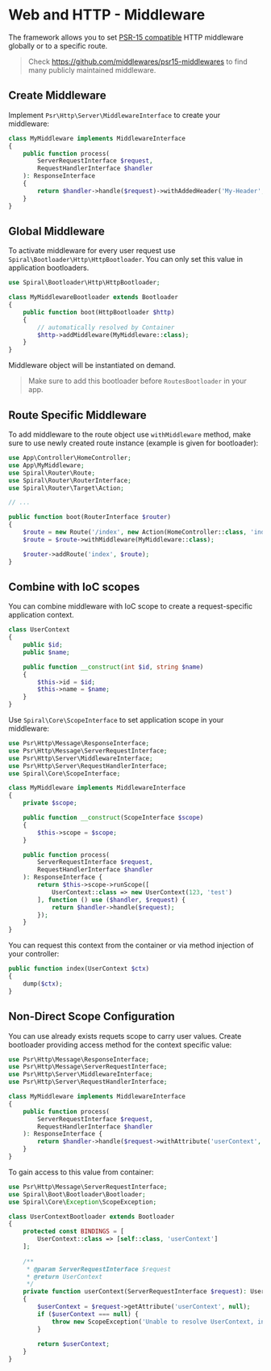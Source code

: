 # Web and HTTP - Middleware
The framework allows you to set [PSR-15 compatible](https://www.php-fig.org/psr/psr-15/) HTTP middleware globally or to a 
specific route. 

> Check https://github.com/middlewares/psr15-middlewares to find many publicly maintained middleware.

## Create Middleware
Implement `Psr\Http\Server\MiddlewareInterface` to create your middleware:

```php
class MyMiddleware implements MiddlewareInterface
{
    public function process(
        ServerRequestInterface $request, 
        RequestHandlerInterface $handler
    ): ResponseInterface
    {
        return $handler->handle($request)->withAddedHeader('My-Header', 'my-value');
    }
}
```

## Global Middleware
To activate middleware for every user request use `Spiral\Bootloader\Http\HttpBootloader`. You can only set this value in application bootloaders.

```php
use Spiral\Bootloader\Http\HttpBootloader;

class MyMiddlewareBootloader extends Bootloader
{
    public function boot(HttpBootloader $http)
    {
        // automatically resolved by Container
        $http->addMiddleware(MyMiddleware::class);
    }
}
```

Middleware object will be instantiated on demand. 

> Make sure to add this bootloader before `RoutesBootloader` in your app.

## Route Specific Middleware
To add middleware to the route object use `withMiddleware` method, make sure to use newly created route instance (example 
is given for bootloader):

```php
use App\Controller\HomeController;
use App\MyMiddleware;
use Spiral\Router\Route;
use Spiral\Router\RouterInterface;
use Spiral\Router\Target\Action;

// ...

public function boot(RouterInterface $router)
{
    $route = new Route('/index', new Action(HomeController::class, 'index'));
    $route = $route->withMiddleware(MyMiddleware::class);

    $router->addRoute('index', $route);
}
```

## Combine with IoC scopes
You can combine middleware with IoC scope to create a request-specific application context.

```php
class UserContext
{
    public $id;
    public $name;

    public function __construct(int $id, string $name)
    {
        $this->id = $id;
        $this->name = $name;
    }
}
```

Use `Spiral\Core\ScopeInterface` to set application scope in your middleware:

```php
use Psr\Http\Message\ResponseInterface;
use Psr\Http\Message\ServerRequestInterface;
use Psr\Http\Server\MiddlewareInterface;
use Psr\Http\Server\RequestHandlerInterface;
use Spiral\Core\ScopeInterface;

class MyMiddleware implements MiddlewareInterface
{
    private $scope;

    public function __construct(ScopeInterface $scope)
    {
        $this->scope = $scope;
    }

    public function process(
        ServerRequestInterface $request,
        RequestHandlerInterface $handler
    ): ResponseInterface {
        return $this->scope->runScope([
            UserContext::class => new UserContext(123, 'test')
        ], function () use ($handler, $request) {
            return $handler->handle($request);
        });
    }
}
```

You can request this context from the container or via method injection of your controller:

```php
public function index(UserContext $ctx)
{
    dump($ctx);
}
```

## Non-Direct Scope Configuration
You can use already exists requets scope to carry user values. Create bootloader providing access method for the context specific value:

```php
use Psr\Http\Message\ResponseInterface;
use Psr\Http\Message\ServerRequestInterface;
use Psr\Http\Server\MiddlewareInterface;
use Psr\Http\Server\RequestHandlerInterface;

class MyMiddleware implements MiddlewareInterface
{
    public function process(
        ServerRequestInterface $request,
        RequestHandlerInterface $handler
    ): ResponseInterface {
        return $handler->handle($request->withAttribute('userContext', new UserContext(123, 'test')));
    }
}
```

To gain access to this value from container:

```php
use Psr\Http\Message\ServerRequestInterface;
use Spiral\Boot\Bootloader\Bootloader;
use Spiral\Core\Exception\ScopeException;

class UserContextBootloader extends Bootloader 
{
    protected const BINDINGS = [
        UserContext::class => [self::class, 'userContext']
    ];
    
    /**
     * @param ServerRequestInterface $request
     * @return UserContext
     */
    private function userContext(ServerRequestInterface $request): UserContext
    {
        $userContext = $request->getAttribute('userContext', null);
        if ($userContext === null) {
            throw new ScopeException('Unable to resolve UserContext, invalid request scope');
        }
        
        return $userContext;
    }
}
```
